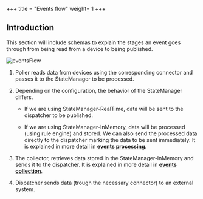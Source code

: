 +++
title = "Events flow"
weight= 1
+++

## Introduction

This section will include schemas to explain the stages an event goes through from being read from a device to being published.

![eventsFlow](/img/eventsFlow.drawio.svg)

1. Poller reads data from devices using the corresponding connector and passes it to the StateManager to be processed.
2. Depending on the configuration, the behavior of the StateManager differs.

    * If we are using StateManager-RealTime, data will be sent to the dispatcher to be published.

    * If we are using StateManager-InMemory, data will be processed (using rule engine) and stored. We can also send the processed data directly to the dispatcher marking the data to be sent immediately. It is explained in more detail in [__events processing__](/guides/processes/eventsprocessing).

3. The collector, retrieves data stored in the StateManager-InMemory and sends it to the dispatcher. It is explained in more detail in [__events collection__](/guides/processes/eventscollection).
4. Dispatcher sends data (trough the necessary connector) to an external system.
